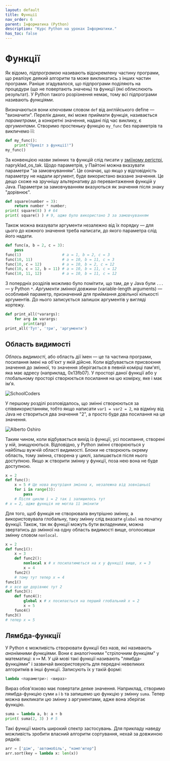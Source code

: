 ```yaml
---
layout: default
title: Функції
nav_order: 6
parent: Інформатика (Python)
description: "Курс Python на уроках Інформатики."
has_toc: false
---
```


# Функції

Як відомо, _підпрограмою_ називають відокремлену частину програми, що реалізує деякий алгоритм та може викликатись з інших частин програми. Раніше згадувалося, що підпрограми поділяють на процедури (що не повертають значень) та функції (які облислюють результат). У Python такого розрізнення немає, тому всі підпрограми називають _функціями_.

Визначаються вони ключовим словом `def` від англійського define — "визначити". Перелік даних, які може приймати функція, називається _параметрами_, а конкретні значення, надані під час виклику, є _аргументами_. Створимо простеньку функцію `my_func` без параметрів та викличемо її:

```python
def my_func():
    print("Привіт з функції!")
my_func()
```
За конвенцією назви змінних та функцій слід писати у [зміїному регістрі](https://uk.wikipedia.org/wiki/%D0%97%D0%BC%D1%96%D1%97%D0%BD%D0%B8%D0%B9_%D1%80%D0%B5%D0%B3%D1%96%D1%81%D1%82%D1%80), napryklad_os_tak. Щодо параметрів, у Пайтоні можна вказувати параметри "за замовчуванням". Це означає, що якщо у відповідність параметру не надали аргумент, буде використано вказане значення. Це дещо схоже на зручнішу альтернативу до перевантаження функцій у Java. Параметри за замовчуванням вказуються як значення після знаку "дорівнює".

```python
def square(number = 3):
    return number * number;
print( square(8) ) # 64
print( square() ) # 9, адже було використано 3 за замовчуванням
```
Також можна вказувати аргументи незалежно від їх порядку — для цього до кожного значення треба написати, до якого параметра слід його надати.

```python
def func(a, b = 2, c = 3):
    pass
func(1)                  # a = 1, b = 2, c = 3
func(10, 11)             # a = 10, b = 11, c = 3
func(10, c = 12)         # a = 10, b = 2, c = 12
func(10, c = 12, b = 11) # a = 10, b = 11, c = 12
func(10, 11, 12)         # a = 10, b = 11, c = 12
```
З попердніх розділів можливо було помітити, що там, де у Java були `...` — у Python `*`. _Аргументи змінної довжини_ (variable-length arguments) — особливий параметр, призначений для приймання довільної кількості аргументів. До нього записується залишок аргументів у вигляді кортежу.

```python
def print_all(*varargs):
    for arg in varargs:
        print(arg)
print_all('Тут', 'три', 'аргументи')
```

## Область видимості

_Облась видимості_, або область дії імен — це та частина програми, посилання імені на об'єкт у якій дійсне. Коли відбувається присвоєння значення до змінної, то значення зберігається в певній комірці пам'яті, яка має адресу (наприклад, 0x13fb07). У просторі даної функції або у глобальному просторі створюється посилання на цю комірку, яке і має ім'я.

![SchoolCoders](https://www.schoolcoders.com/img/programming-techniques/variables-and-expressions/variables.png)

У першому розділі розповідалось, що змінні створюються за співвикористанням, тобто якщо написати `var1 = var2 = 2`, на відміну від Java не створиться два значення "2", а просто буде два посилання на це значення.

![Alberto Oshiro](https://miro.medium.com/v2/resize:fit:600/format:webp/1*hmAUk_ZQ7ZFUNDCvn5uPKg.png)

Таким чином, коли відбувається вихід із функції, усі посилання, створені у ній, знищуюються. Відповідно, у Python змінні створюються у найбільш вужчій області видимості. Блоки не створюють окрему область, тому змінна, створена у циклі, залишається після нього доступною. Якщо ж створити змінну у функції, поза нею вона не буде доступною.

```python
x = 2
def func():
    x = 5 # Це нова внутрішня змінна x, незалежна від зовнішньої
    for i in range(3):
        pass
    # Після циклю i = 2 так і залишилось тут
# x = 2, адже функція не могла її змінити
```
Для того, щоб функція не створювала внутрішню змінну, а використовувала глобальну, таку змінну слід вказати `global` на початку функції. Також, так як функції можуть бути вкладеними, можна звертатись до змінної на одну область видимості вище, оголосивши змінну словом `nonlocal`.

```python
x = 2
def func1():
    x = 3
    def func2():
        nonlocal x # x посилатиметься на x у функції вище, x = 3
        x = 4
    func2()
    # тому тут тепер x = 4
func1()
# x все ще дорівнює тут 2
def func3():
    def func4():
        global x # x посилається на перший глобальний x = 2
        x = 5
    func4()
func3()
# тепер x = 5
```

## Лямбда-функції

У Python є можливість створювати функції без назв, які називають _анонімними функціями_. Вони є аналогічними "стрілочним функціям" у математиці: x ↦ M. У цій мові такі функції називають "лямбда-функціями" і зазвичай використовують для передачі невеликих алгоритмів в інші функції. Записують їх у такій формі:

```python
lambda <параметри>: <вираз>
```
Вираз обов'язково має повертати деяке значення. Наприклад, створимо лямбда-функцію суми `a` і `b` та запишемо цю функцію у змінну `suma`. Тепер можна викликати цю змінну з аргументами, адже вона зберігає функцію.

```python
suma = lambda a, b: a + b
print( suma(2, 3) ) # 5
```
Такі функції мають широкий спектр застосувань. Для прикладу наведу можливість зробити власний алгоритм сортування, нехай за довжиною рядків:

```python
arr = ['дім', 'автомобіль', "комп'ютер"]
arr.sort(key = lambda x: len(x))
```
